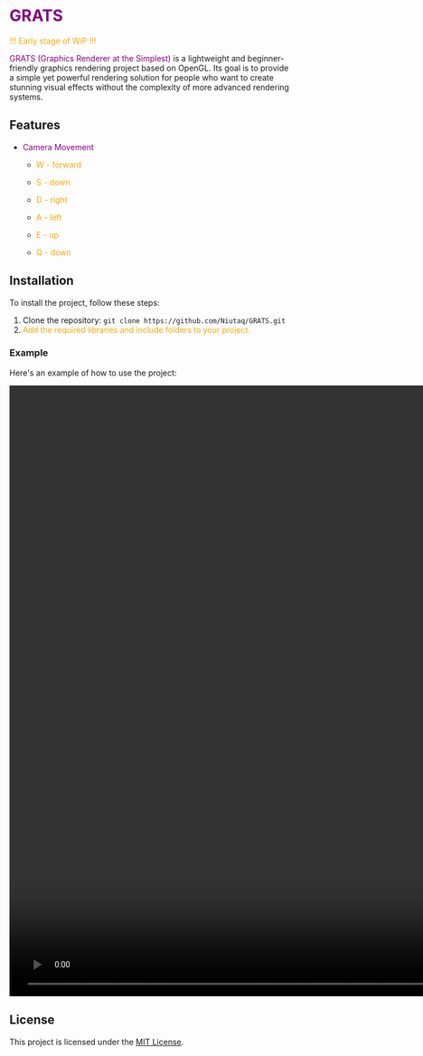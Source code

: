 # <span style="color:purple">GRATS</span>
<span style="color:orange">!!! Early stage of WiP !!!</span>

<span style="color:purple">GRATS (Graphics Renderer at the Simplest)</span> is a lightweight and beginner-friendly graphics rendering project based on OpenGL. Its goal is to provide a simple yet powerful rendering solution for people who want to create stunning visual effects without the complexity of more advanced rendering systems.

## Features

- <span style="color:purple">Camera Movement</span>

  - <span style="color:orange">W - forward</span>
  - <span style="color:orange">S - down</span>
  - <span style="color:orange">D - right</span>
  - <span style="color:orange">A - left</span>
  
  - <span style="color:orange">E - up</span>
  - <span style="color:orange">Q - down</span>

## Installation

To install the project, follow these steps:

1. Clone the repository: `git clone https://github.com/Niutaq/GRATS.git`
2. <span style="color:orange">Add the required libraries and include folders to your project.</span>

### Example

Here's an example of how to use the project:

<video width="1724" height="1080" controls>
  <source src="./Videos/GRATS.mp4" type="video/mp4">
  Your browser does not support the video tag.
</video>

## License

This project is licensed under the [MIT License](LICENSE.md).
